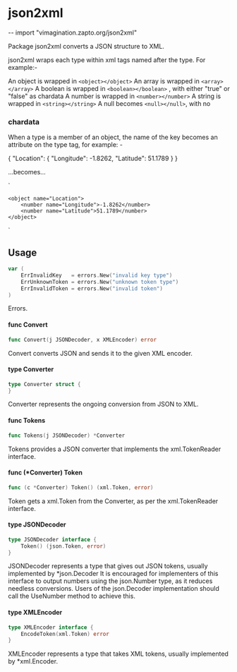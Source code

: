# json2xml
--
    import "vimagination.zapto.org/json2xml"

Package json2xml converts a JSON structure to XML.

json2xml wraps each type within xml tags named after the type. For example:-

An object is wrapped in `<object></object>` An array is wrapped in
`<array></array>` A boolean is wrapped in `<boolean></boolean>` , with either
"true" or "false" as chardata A number is wrapped in `<number></number>` A
string is wrapped in `<string></string>` A null becomes `<null></null>`, with no
### chardata

When a type is a member of an object, the name of the key becomes an attribute
on the type tag, for example: -

{
	"Location": {
		"Longitude": -1.8262,
		"Latitude": 51.1789
	}
}

...becomes...

`<object>

    <object name="Location">
    	<number name="Longitude">-1.8262</number>
    	<number name="Latitude">51.1789</number>
    </object>

</object>`

## Usage

```go
var (
	ErrInvalidKey   = errors.New("invalid key type")
	ErrUnknownToken = errors.New("unknown token type")
	ErrInvalidToken = errors.New("invalid token")
)
```
Errors.

#### func  Convert

```go
func Convert(j JSONDecoder, x XMLEncoder) error
```
Convert converts JSON and sends it to the given XML encoder.

#### type Converter

```go
type Converter struct {
}
```

Converter represents the ongoing conversion from JSON to XML.

#### func  Tokens

```go
func Tokens(j JSONDecoder) *Converter
```
Tokens provides a JSON converter that implements the xml.TokenReader interface.

#### func (*Converter) Token

```go
func (c *Converter) Token() (xml.Token, error)
```
Token gets a xml.Token from the Converter, as per the xml.TokenReader interface.

#### type JSONDecoder

```go
type JSONDecoder interface {
	Token() (json.Token, error)
}
```

JSONDecoder represents a type that gives out JSON tokens, usually implemented by
*json.Decoder It is encouraged for implementers of this interface to output
numbers using the json.Number type, as it reduces needless conversions. Users of
the json.Decoder implementation should call the UseNumber method to achieve
this.

#### type XMLEncoder

```go
type XMLEncoder interface {
	EncodeToken(xml.Token) error
}
```

XMLEncoder represents a type that takes XML tokens, usually implemented by
*xml.Encoder.
